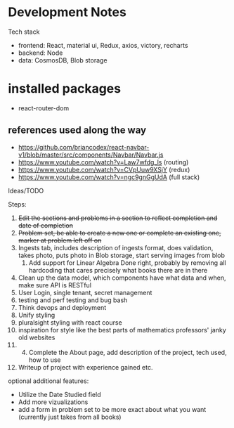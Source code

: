 # Development Notes

Tech stack

- frontend: React, material ui, Redux, axios, victory, recharts
- backend: Node
- data: CosmosDB, Blob storage
# installed packages
- react-router-dom

## references used along the way
- https://github.com/briancodex/react-navbar-v1/blob/master/src/components/Navbar/Navbar.js
- https://www.youtube.com/watch?v=Law7wfdg_ls (routing)
- https://www.youtube.com/watch?v=CVpUuw9XSjY (redux)
- https://www.youtube.com/watch?v=ngc9gnGgUdA (full stack)


Ideas/TODO

Steps:

1. ~~Edit the sections and problems in a section to reflect completion and date of completion~~
2. ~~Problem set, be able to create a new one or complete an existing one, marker at problem left off on~~
3.  Ingests tab, includes description of ingests format, does validation, takes photo, puts photo in Blob storage, start serving images from blob
    1.  Add support for Linear Algebra Done right, probably by removing all hardcoding that cares precisely what books there are in there
4. Clean up the data model, which components have what data and when, make sure API is RESTful
4.  User Login, single tenant, secret management
5.  testing and perf testing and bug bash
6.  Think devops and deployment
7.  Unify styling
   1. pluralsight styling with react course
   2. inspiration for style like the best parts of mathematics professors' janky old websites 
8.  4. Complete the About page, add description of the project, tech used, how to use
9.  Writeup of project with experience gained etc.


optional additional features:
- Utilize the Date Studied field 
- Add more vizualizations 
- add a form in problem set to be more exact about what you want (currently just takes from all books)
